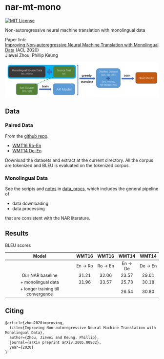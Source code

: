 # nar-mt-mono
[![MIT License](https://img.shields.io/badge/License-MIT-green.svg)](LICENSE)

Non-autoregressive neural machine translation with monolingual data

Paper link:\
[Improving Non-autoregressive Neural Machine Translation with Monolingual Data](https://arxiv.org/abs/2005.00932) (ACL 2020)\
Jiawei Zhou, Phillip Keung

<img src=chart_nar_mono_final.png>
<!---<img src=chart_nar_mono_final.png width="500" height="500">--->

## Data

### Paired Data

From the [github repo](https://github.com/nyu-dl/dl4mt-nonauto/tree/multigpu).

- [WMT16 Ro-En](https://drive.google.com/file/d/1YrAwCEuktG-iDVxtEW-FE72uFTLc5QMl/view)
- [WMT14 De-En](https://drive.google.com/file/d/1t7w0dmURRkXIbmzzlIUhrffw8eYctsIT/view)

Download the datasets and extract at the current directory. All the corpus are tokenized and BLEU is evaluated on the tokenized corpus.

### Monolingual Data

See the scripts and [notes](./data_procs/notes.md) in [data_procs](./data_procs), which includes the general pipeline of
- data downloading
- data processing

that are consistent with the NAR literature.

## Results

BLEU scores

| Model | WMT16 | WMT16 | WMT14 | WMT14 |
|:---:|:---:|:---:|:---:|:---:|
| | En -> Ro | Ro -> En | En -> De | De -> En |
| Our NAR baseline | 31.21 | 32.06 | 23.57 | 29.01 |
| + monolingual data | 31.96 | 33.57 | 25.73 | 30.18 |
| + longer training till convergence | | | 26.54 | 30.80 |


## Citing

```
@article{zhou2020improving,
  title={Improving Non-autoregressive Neural Machine Translation with Monolingual Data},
  author={Zhou, Jiawei and Keung, Phillip},
  journal={arXiv preprint arXiv:2005.00932},
  year={2020}
}
```
